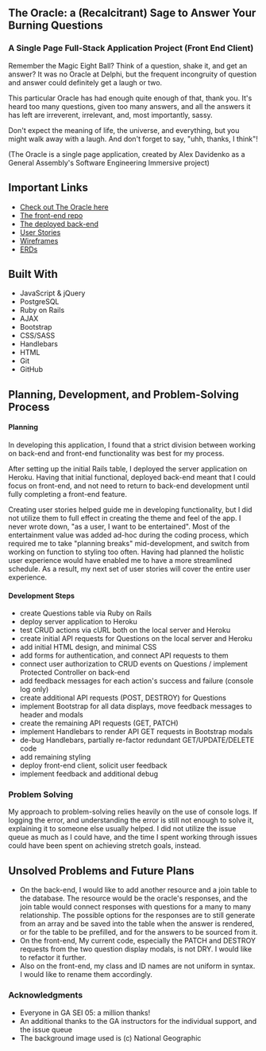 ## The Oracle: a (Recalcitrant) Sage to Answer Your Burning Questions
### A Single Page Full-Stack Application Project (Front End Client)

Remember the Magic Eight Ball? Think of a question, shake it, and get an answer?
It was no Oracle at Delphi, but the frequent incongruity of question and answer
could definitely get a laugh or two.

This particular Oracle has had enough quite enough of that, thank you. It's heard
too many questions, given too many answers, and all the answers it has left are
irreverent, irrelevant, and, most importantly, sassy.

Don't expect the meaning of life, the universe, and everything, but you might
walk away with a laugh. And don't forget to say, "uhh, thanks, I think"!

(The Oracle is a single page application, created by Alex Davidenko as a General
Assembly's Software Engineering Immersive project)

## Important Links

* [Check out The Oracle here](https://alexgdav.github.io/project_2_client/)
* [The front-end repo](https://github.com/alexgdav/project_2_client)
* [The deployed back-end](https://young-reef-92206.herokuapp.com/)
* [User Stories](https://github.com/alexgdav/project_2_client/blob/master/user_stories.jpg)
* [Wireframes](https://github.com/alexgdav/project_2_client/blob/master/wireframe.jpg)
* [ERDs](https://github.com/alexgdav/project_2_api/blob/master/erd.jpg)


## Built With

* JavaScript & jQuery
* PostgreSQL
* Ruby on Rails
* AJAX
* Bootstrap
* CSS/SASS
* Handlebars
* HTML
* Git
* GitHub


## Planning, Development, and Problem-Solving Process

#### Planning
In developing this application, I found that a strict division between working
on back-end and front-end functionality was best for my process.

After setting up the initial Rails table, I deployed the server application on
Heroku. Having that initial functional, deployed back-end meant that I could
focus on front-end, and not need to return to back-end development until fully
completing a front-end feature.

Creating user stories helped guide me in developing functionality, but I did not
utilize them to full effect in creating the theme and feel of the app. I never
wrote down, "as a user, I want to be entertained". Most of the entertainment
value was added ad-hoc during the coding process, which required me to take "planning
breaks" mid-development, and switch from working on function to styling too often.
Having had planned the holistic user experience would have enabled me to have a
more streamlined schedule. As a result, my next set of user stories will cover the
entire user experience.


#### Development Steps
* create Questions table via Ruby on Rails
* deploy server application to Heroku
* test CRUD actions via cURL both on the local server and Heroku
* create initial API requests for Questions
on the local server and Heroku
* add initial HTML design, and minimal CSS
* add forms for authentication, and connect API requests to them
* connect user authorization to CRUD events on Questions / implement Protected Controller on back-end
* add feedback messages for each action's success and failure (console log only)
* create additional API requests (POST, DESTROY) for Questions
* implement Bootstrap for all data displays, move feedback messages to header and modals
* create the remaining API requests (GET, PATCH)
* implement Handlebars to render API GET requests in Bootstrap modals
* de-bug Handlebars, partially re-factor redundant GET/UPDATE/DELETE code
* add remaining styling
* deploy front-end client, solicit user feedback
* implement feedback and additional debug

### Problem Solving
My approach to problem-solving relies heavily on the use of console logs. If logging
the error, and understanding the error is still not enough to solve it, explaining it to someone else usually helped. I did not utilize the issue queue as much as I could have, and the time I spent working through issues could have been spent on achieving stretch goals, instead.

## Unsolved Problems and Future Plans

* On the back-end, I would like to add another resource and a join table to the database. The resource would be the oracle's responses, and the join table would connect responses with questions for a many to many relationship. The possible options for the responses are to still generate from an array and be saved into the table when the answer is rendered, or for the table to be prefilled, and for the answers to be sourced from it.
* On the front-end, My current code, especially the PATCH and DESTROY requests from the two question display modals, is not DRY. I would like to refactor it further.
* Also on the front-end, my class and ID names are not uniform in syntax. I would like to rename them accordingly.



### Acknowledgments

* Everyone in GA SEI 05: a million thanks!
* An additional thanks to the GA instructors for the individual support, and the issue queue
* The background image used is (c) National Geographic
